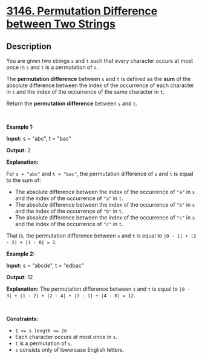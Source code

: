 # [3146. Permutation Difference between Two Strings](https://leetcode.com/problems/permutation-difference-between-two-strings)

## Description

<p>You are given two strings <code>s</code> and <code>t</code> such that every character occurs at most once in <code>s</code> and <code>t</code> is a permutation of <code>s</code>.</p>

<p>The <strong>permutation difference</strong> between <code>s</code> and <code>t</code> is defined as the <strong>sum</strong> of the absolute difference between the index of the occurrence of each character in <code>s</code> and the index of the occurrence of the same character in <code>t</code>.</p>

<p>Return the <strong>permutation difference</strong> between <code>s</code> and <code>t</code>.</p>

<p>&nbsp;</p>
<p><strong class="example">Example 1:</strong></p>

<div class="example-block">
<p><strong>Input:</strong> <span class="example-io">s = "abc", t = "bac"</span></p>

<p><strong>Output:</strong> <span class="example-io">2</span></p>

<p><strong>Explanation:</strong></p>

<p>For <code>s = "abc"</code> and <code>t = "bac"</code>, the permutation difference of <code>s</code> and <code>t</code> is equal to the sum of:</p>

<ul>
	<li>The absolute difference between the index of the occurrence of <code>"a"</code> in <code>s</code> and the index of the occurrence of <code>"a"</code> in <code>t</code>.</li>
	<li>The absolute difference between the index of the occurrence of <code>"b"</code> in <code>s</code> and the index of the occurrence of <code>"b"</code> in <code>t</code>.</li>
	<li>The absolute difference between the index of the occurrence of <code>"c"</code> in <code>s</code> and the index of the occurrence of <code>"c"</code> in <code>t</code>.</li>
</ul>

<p>That is, the permutation difference between <code>s</code> and <code>t</code> is equal to <code>|0 - 1| + |2 - 2| + |1 - 0| = 2</code>.</p>
</div>

<p><strong class="example">Example 2:</strong></p>

<div class="example-block">
<p><strong>Input:</strong> <span class="example-io">s = "abcde", t = "edbac"</span></p>

<p><strong>Output:</strong> <span class="example-io">12</span></p>

<p><strong>Explanation:</strong> The permutation difference between <code>s</code> and <code>t</code> is equal to <code>|0 - 3| + |1 - 2| + |2 - 4| + |3 - 1| + |4 - 0| = 12</code>.</p>
</div>

<p>&nbsp;</p>
<p><strong>Constraints:</strong></p>

<ul>
	<li><code>1 &lt;= s.length &lt;= 26</code></li>
	<li>Each character occurs at most once in <code>s</code>.</li>
	<li><code>t</code> is a permutation of <code>s</code>.</li>
	<li><code>s</code> consists only of lowercase English letters.</li>
</ul>
